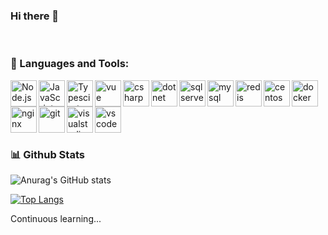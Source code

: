 ### Hi there 👋

<!-- 
**BeckShe/BeckShe** is a ✨ _special_ ✨ repository because its `README.md` (this file) appears on your GitHub profile.

Here are some ideas to get you started:

- 🔭 I’m currently working on ...
- 🌱 I’m currently learning ...
- 👯 I’m looking to collaborate on ...
- 🤔 I’m looking for help with ...
- 💬 Ask me about ...
- 📫 How to reach me: ...
- 😄 Pronouns: ...
- ⚡ Fun fact: ... -->

<br/>

### 🔨 Languages and Tools: 
<!--  前端  -->

<!-- NodejS -->
<a href="https://nodejs.org" target="_blank"><img align="left" alt="Node.js" height ="42px" src="https://api.iconify.design/logos:nodejs-icon-alt.svg"></a>
<!-- JavaScript -->
<a href="https://developer.mozilla.org/en-US/docs/Web/JavaScript" target="_blank"> <img align="left" alt="JavaScript" height ="42px"  src="https://api.iconify.design/devicon:javascript.svg"> </a>
<!-- TypeScript -->
<a href="https://www.typescriptlang.org/" target="_blank"><img align="left" alt="Typescirpt" height ="42px" src="https://api.iconify.design/devicon:typescript.svg"></a>
<!-- VuejS -->
<a href="https://vuejs.org/" target="_blank"> <img align="left" alt="vue" height ="42px" src="https://api.iconify.design/devicon:vuejs.svg"></a>
<!-- ReactJS -->
<!-- <a href="https://reactjs.org/" target="_blank"> <img align="left" alt="React" height ="42px" src="https://api.iconify.design/devicon:react.svg"></a> -->

<!--  后端  -->

<!-- Java -->
<!-- <a href="https://www.java.com" target="_blank"><img align="left" alt="Java" height ="42px" src="https://api.iconify.design/devicon:java.svg"></a> -->
<!-- C++ -->
<!--<a href="https://cplusplus.com/" target="_blank"><img align="left" alt="c++" height ="42px" src="https://api.iconify.design/devicon:cplusplus.svg"></a> -->
<!-- Python -->
<!-- <a href="https://www.python.org" target="_blank"><img align="left" alt="Python" height ="42px" src="https://api.iconify.design/devicon:python.svg"></a> -->
<!-- C# -->
 <a href="https://learn.microsoft.com/zh-cn/dotnet/csharp/" target="_blank"><img align="left" alt="csharp" height ="42px" src="https://api.iconify.design/devicon:csharp.svg"></a> 
 <!-- .NET -->
 <a href="https://dotnet.microsoft.com/zh-cn/" target="_blank"><img align="left" alt="dotnet" height ="42px" src="https://api.iconify.design/devicon:dotnetcore.svg"></a> 

<!--  数据库  -->
 
 <!-- SqlServer -->
 <a href="https://learn.microsoft.com/zh-cn/sql/sql-server/?view=sql-server-ver16" target="_blank"> <img align="left" src="https://api.iconify.design/devicon:microsoftsqlserver.svg" alt="sqlserver" height="42px"/> </a> 
<!-- SqLite -->
<!-- <a href="https://sqlite.readdevdocs.com/" target="_blank"> <img align="left" src="https://api.iconify.design/devicon:sqlite.svg" alt="sqlite" height="42px"/> </a> -->
<!-- MYSQL -->
<a href="https://www.mysql.com/" target="_blank"> <img align="left" src="https://api.iconify.design/devicon:mysql.svg" alt="mysql" height="42px"/> </a> 
<!-- Redis -->
<a href="https://redis.io/" target="_blank"> <img align="left" src="https://api.iconify.design/devicon:redis.svg" alt="redis" height="42px"/> </a> 

<!-- linux.. -->
<!-- linux -->
<!-- <a href="https://www.linux.org/" target="_blank"> <img align="left" alt="linux" height ="42px" src="https://api.iconify.design/devicon:linux.svg"></a> -->
<!-- centos -->
<a href="https://www.centos.org/" target="_blank"> <img align="left" alt="centos" height ="42px" src="https://api.iconify.design/devicon:centos.svg"></a>
<!-- Docker -->
<a href="https://www.docker.com/" target="_blank"> <img align="left" alt="docker" height ="42px" src="https://api.iconify.design/devicon:docker.svg"></a>
<!-- Tensorflow -->
<!-- <a href="https://www.tensorflow.org" target="_blank"> <img align="left" src="https://api.iconify.design/devicon:tensorflow.svg" alt="tensorflow" height="42px"/> </a> -->

<!-- web服务器,服务器..>
<!-- Nginx -->
<a href="https://nginx.org/" target="_blank"> <img src="https://api.iconify.design/devicon:nginx.svg" align="left" alt="nginx" height='42px'/> </a>


<!-- 工具 -->

<!-- Git -->
<a href="https://git-scm.com/" target="_blank"> <img src="https://api.iconify.design/devicon:git.svg" align="left" alt="git" height='42px'/> </a>
<!-- visualstudio  -->
<a href="https://visualstudio.microsoft.com/zh-hans/vs/" target="_blank"> <img src="https://api.iconify.design/devicon:visualstudio.svg" align="left" alt="visualstudio" height='42px'/> </a>
<!-- vscode  -->
<a href="https://code.visualstudio.com/" target="_blank"> <img src="https://api.iconify.design/devicon:vscode.svg" align="left" alt="vscode" height='42px'/> </a>
<!-- Figma -->
<!-- <a href="https://www.figma.com/" target="_blank"> <img src="https://api.iconify.design/devicon:figma.svg" alt="figma" height='42px'/> </a> -->


<br/><br/><br/><br/><br/>
<!-- <hr/> -->


### 📊 Github Stats

![Anurag's GitHub stats](https://github-readme-stats.vercel.app/api?username=BeckShe&show_icons=true&theme=dark)

<!-- [![Top Langs](https://github-readme-stats.vercel.app/api/top-langs/?username=BeckShe)](https://github.com/anuraghazra/github-readme-stats) -->
[![Top Langs](https://github-readme-stats.vercel.app/api/top-langs/?username=BeckShe&layout=compact&theme=dark)](https://github.com/anuraghazra/github-readme-stats)

<!-- [![Ashutosh's github activity graph](https://activity-graph.herokuapp.com/graph?username=BeckShe)](https://github.com/BeckShe/github-readme-activity-graph) -->
<!-- ![BeckShe's github activity graph](https://activity-graph.herokuapp.com/graph?username=BeckShe&theme=minimal&custom_title=Frequency&radius=0&hide_border=true) -->

<!-- ![BeckShe's github activity graph](https://github-readme-activity-graph.cyclic.app/graph?username=BeckShe&theme=merko&radius=0&hide_border=true) -->
<!-- [![Ashutosh's github activity graph](https://github-readme-activity-graph.cyclic.app/graph?username=Ashutosh00710&theme=dracula)](https://github.com/ashutosh00710/github-readme-activity-graph)
 -->
 
<!-- 中文自述：学过C#,Java,Python,Scala,Nodejs,C....但是仅是泛泛而已。现明确研究方向----C#,ASP.NET,ASP.NET CORE技术栈。 -->

<!-- ### Blog: https://beckshe.github.io -->

Continuous learning...

<!-- <script type="text/javascript" src="/js.users.51.la/21236077.js"></script> -->


<!-- &theme=cobalt   加个参数即可,更换主题皮肤 -->
<!-- 修改github个人首页链接:https://github.com/anuraghazra/github-readme-stats/blob/master/readme.md -->


